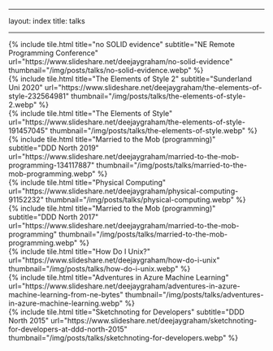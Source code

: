 - --
layout: index
title: talks
-- -

<div class="content">

<!-- Row 0 -->
<div class="tile is-ancestor">
	<div class="tile is-parent">
		<article class="tile is-child">
            {% include tile.html title="no SOLID evidence" subtitle="NE Remote Programming Conference" url="https://www.slideshare.net/deejaygraham/no-solid-evidence" thumbnail="/img/posts/talks/no-solid-evidence.webp" %}
        </article>
	</div>
	<div class="tile is-parent">
		<article class="tile is-child">
            {% include tile.html title="The Elements of Style 2" subtitle="Sunderland Uni 2020" url="https://www.slideshare.net/deejaygraham/the-elements-of-style-232564981" thumbnail="/img/posts/talks/the-elements-of-style-2.webp" %}
        </article>
	</div>
	<div class="tile is-parent">
		<article class="tile is-child">
            {% include tile.html title="The Elements of Style" url="https://www.slideshare.net/deejaygraham/the-elements-of-style-191457045" thumbnail="/img/posts/talks/the-elements-of-style.webp" %}
        </article>
	</div>
</div>
<!-- Row 0 -->

<!-- Row 1 -->
<div class="tile is-ancestor">
	<div class="tile is-parent">
		<article class="tile is-child">
			{% include tile.html title="Married to the Mob (programming)" subtitle="DDD North 2019" url="https://www.slideshare.net/deejaygraham/married-to-the-mob-programming-134117887" thumbnail="/img/posts/talks/married-to-the-mob-programming.webp" %}
		</article>
	</div>
	<div class="tile is-parent">
		<article class="tile is-child">
			{% include tile.html title="Physical Computing" url="https://www.slideshare.net/deejaygraham/physical-computing-91152232" thumbnail="/img/posts/talks/physical-computing.webp" %}
		</article>
	</div>
	<div class="tile is-parent">
		<article class="tile is-child">
			{% include tile.html title="Married to the Mob (programming)" subtitle="DDD North 2017" url="https://www.slideshare.net/deejaygraham/married-to-the-mob-programming" thumbnail="/img/posts/talks/married-to-the-mob-programming.webp" %}
		</article>
	</div>
</div>
<!-- Row 1 -->

<!-- Row 2 -->
<div class="tile is-ancestor">
	<div class="tile is-parent">
		<article class="tile is-child">
			{% include tile.html title="How Do I Unix?" url="https://www.slideshare.net/deejaygraham/how-do-i-unix" thumbnail="/img/posts/talks/how-do-i-unix.webp" %}
		</article>
	</div>
	<div class="tile is-parent">
		<article class="tile is-child">
			{% include tile.html title="Adventures in Azure Machine Learning" url="https://www.slideshare.net/deejaygraham/adventures-in-azure-machine-learning-from-ne-bytes" thumbnail="/img/posts/talks/adventures-in-azure-machine-learning.webp" %}
		</article>
	</div>
	<div class="tile is-parent">
		<article class="tile is-child">
			{% include tile.html title="Sketchnoting for Developers" subtitle="DDD North 2015" url="https://www.slideshare.net/deejaygraham/sketchnoting-for-developers-at-ddd-north-2015" thumbnail="/img/posts/talks/sketchnoting-for-developers.webp" %}
		</article>
	</div>
</div>
<!-- Row 2 -->

</div>
